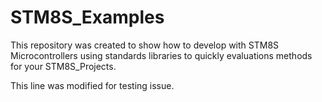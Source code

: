 # STM8S_Examples

This repository was created to show how to develop with STM8S Microcontrollers
using standards libraries to quickly evaluations methods for your STM8S_Projects.

This line was modified for testing issue.
